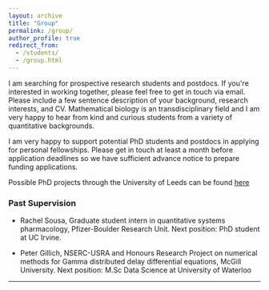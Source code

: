 ```yaml
---
layout: archive
title: "Group"
permalink: /group/
author_profile: true
redirect_from: 
  - /students/
  - /group.html
---
```

I am searching for prospective research students and postdocs. If you're interested in working together, please feel free to get in touch via email. Please include a few sentence description of your background, research interests, and CV. Mathematical biology is an transdisciplinary field and I am very happy to hear from kind and curious students from a variety of quantitative backgrounds.

I am very happy to support potential PhD students and postdocs in applying for personal fellowships. Please get in touch at least a month before application deadlines so we have sufficient advance notice to prepare funding applications. 

Possible PhD projects through the University of Leeds can be found [here](https://phd.leeds.ac.uk/project/1711-mechanistic-modelling-of-treatment-resistance-in-cancer)

### Past Supervision 

* Rachel Sousa, Graduate student intern in quantitative systems pharmacology, Pfizer-Boulder Research Unit. Next position: PhD student at UC Irvine. 


 * Peter Gillich, NSERC-USRA and Honours Research Project on numerical methods for Gamma distributed delay differential equations, McGill University. Next position: M.Sc Data Science at University of Waterloo

 ---